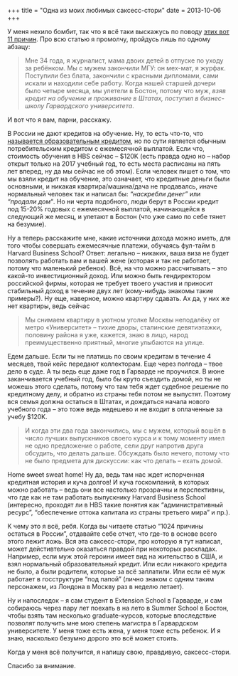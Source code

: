 +++
title = "Одна из моих любимых саксесс-стори"
date = 2013-10-06
+++

У меня нехило бомбит, так что я всё таки выскажусь по поводу [этих вот 11 причин](http://www.gazeta.ru/realty/2013/10/02_e_5678413.shtml). Про всю статью я промолчу, пройдусь лишь по одному абзацу:

> Мне 34 года, я журналист, мама двоих детей в отпуске по уходу за ребёнком. Мы с мужем закончили МГУ: он мех-мат, я журфак. Поступили без блата, закончили с красными дипломами, сами искали и находили себе работу. Когда нашей старшей дочери было четыре месяца, мы улетели в Бостон, потому что муж, _взяв кредит на обучение и проживание в Штатах, поступил в бизнес-школу Гарвардского университета_.

И вот что я вам, парни, расскажу.

В России не дают кредитов на обучение. Ну, то есть что-то, что [называется образовательным кредитом](http://www.sravni.ru/kredity-na-obrazovanie), но по сути является обычным потребительским кредитом с ежемесячной выплатой. Если что, стоимость обучения в HBS сейчас – $120K (есть правда одно но – набор открыт только на 2017 учебный год, то есть места расписаны на пять лет вперед, ну да мы сейчас не об этом). Если человек пишет о том, что мы взяли кредит на обучение, это означает, что кредитные деньги были основными, и никакая квартира/машина/дача не продавалсь, иначе нормальный человек так и написал бы: _“наскребли денег”_ или _“продали дом“_. Но ни черта подобного, люди берут в России кредит под 15-20% годовых с ежемесячной выплатой, начинающейся в следующий же месяц, и улетают в Бостон (что уже само по себе тянет на безумие).

Ну а теперь расскажите мне, какие источники дохода можно иметь, для того чтобы совершать ежемесячные платежи, обучаясь фул-тайм в Harvard Business School? Ответ: легально – никаких, ваша виза не будет позволять работать вам и вашей жене (которая и так не работает, потому что маленький ребенок). Всё, на что можно рассчитывать – это какой-то инвестиционный доход. Или можно быть гендиректором российской фирмы, которая не требует твоего участия и приносит стабильный доход в течение двух лет (кому-нибудь знакомы такие примеры?). Ну еще, наверное, можно квартиру сдавать. Ах да, у них же нет квартиры, ведь сейчас

> Мы снимаем квартиру в уютном уголке Москвы неподалёку от метро «Университет» – тихие дворы, сталинские девятиэтажки, половину района я уже, кажется, знаю в лицо, народ преимущественно приятный, многие улыбаются на улице.

Едем дальше. Если ты не платишь по своим кредитам в течение 4 месяцев, твой кейс передают коллекторам. Еще через полгода – твое дело в суде. А ты ведь еще даже год в Гарварде не проучился. В июне заканчивается учебный год, было бы круто съездить домой, но ты не можешь этого сделать, потому что там тебя ждет судебное решение по кредитному делу, и обратно из страны тебя потом не выпустят. Поэтому вся семья должна остаться в Штатах, и дождаться начала нового учебного года – это тоже ведь недешево и не входит в оплаченные за учебу $120K.

> И когда эти два года закончились, мы с мужем, который вошёл в число лучших выпускников своего курса и к тому моменту имел не одно предложение о работе, сели друг напротив друга обсудить, что делать дальше. Обсуждать было нечего, потому что не было предмета для дискуссии: как что делать – ехать домой.

Home ~~sweet~~ sweat home! Ну да, ведь там нас ждет испорченная кредитная история и куча долгов! И куча госкомпаний, в которых можно работать – ведь они все настолько прозрачны и перспективны, что где как не там работать выпускнику Harvard Business School (интересно, проходят ли в HBS такие понятия как “административный ресурс”, “обеспечение оттока капитала из страны третьего мира” и пр.).

К чему это я всё, ребя. Когда вы читаете статью “1024 причины остаться в России”, отдавайте себе отчет, что где-то в основе всего этого лежит ложь. Вся эта саксесс-стори, про которую я тут написал, может дейстивтельно оказаться правдой при некоторых раскладах. Например, если муж этой героини имеет вид на жительство в США, и взял нормальный образовательный кредит. Или если никакого кредита не было, а были родители, которые за всё заплатили. Или если её муж работает в госструктуре “под папой” (лично знаком с одним таким персонажем, из Лондона в Москву раз в неделю летает).

Ну и напоследок – я сам студент в Extension School в Гарварде, и сам собираюсь через пару лет поехать в на лето в Summer School в Бостон, чтобы взять там несколько graduate-курсов, которые впоследствие позволят получить мне мою степень магистра в Гарвардском университете. У меня тоже есть жена, у меня тоже есть ребенок. И я знаю, насколько безумно дорого это всё может стоить.

Когда у меня всё получится, я напишу свою, правдивую, саксесс-стори.

Спасибо за внимание.